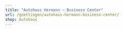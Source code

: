 ```yaml
---
title: "Autohaus Hermann – Business Center"
url: /goettingen/autohaus-hermann-business-center/
shop: Autohaus
---
```

